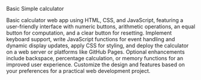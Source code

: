 Basic Simple calculator

Basic calculator web app using HTML, CSS, and JavaScript, featuring a user-friendly interface with numeric buttons, arithmetic operations, an equal button for computation, and a clear button for resetting. Implement keyboard support, write JavaScript functions for event handling and dynamic display updates, apply CSS for styling, and deploy the calculator on a web server or platforms like GitHub Pages. Optional enhancements include backspace, percentage calculation, or memory functions for an improved user experience. Customize the design and features based on your preferences for a practical web development project.
